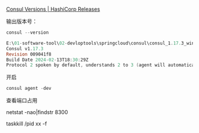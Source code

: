 [Consul Versions | HashiCorp Releases](https://releases.hashicorp.com/consul/)



输出版本号：

```powershell
consul --version
```

```powershell
E:\01-software-tool\02-devloptools\springcloud\consul\consul_1.17.3_windows_386>consul --version
Consul v1.17.3
Revision 009041f8
Build Date 2024-02-13T18:30:29Z
Protocol 2 spoken by default, understands 2 to 3 (agent will automatically use protocol >2 when speaking to compatible agents)
```



开启

```powershell
consul agent -dev
```



查看端口占用

netstat -nao|findstr 8300



taskkill /pid xx -f

